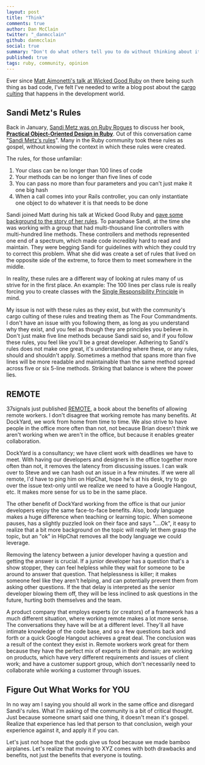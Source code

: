 ```yaml
---
layout: post
title: "Think"
comments: true
author: Dan McClain
twitter: "_danmcclain"
github: danmcclain
social: true
summary: "Don't do what others tell you to do without thinking about it"
published: true
tags: ruby, community, opinion
---
```


Ever since [Matt Aimonetti's talk at
Wicked Good Ruby](http://wickedgoodruby.com/2013/speakers/matt_aimonetti)
on there being such thing as bad code, I've felt I've
needed to write a blog post about the [cargo
culting](https://en.wikipedia.org/wiki/Cargo_cult) that happens in
the development world. 

## Sandi Metz's Rules

Back in January, [Sandi Metz was on Ruby
Rogues](ihttp://rubyrogues.com/087-rr-book-clubpractical-object-oriented-design-in-ruby-with-sandi-metz/)
to discuss her book, **[Practical Object-Oriented Design in Ruby](http://www.amazon.com/Practical-Object-Oriented-Design-Ruby-Addison-Wesley/dp/0321721330/)**.
Out of this conversation came "[Sandi Metz's
rules](https://gist.github.com/henrik/4509394)". Many
in the Ruby community took these rules as gospel, without knowing the
context in which these rules were created.

The rules, for those unfamilar:

  1. Your class can be no longer than 100 lines of code
  2. Your methods can be no longer than five lines of code
  3. You can pass no more than four parameters and you can't just make it one big hash
  4. When a call comes into your Rails controller, you can only instantiate one object to do whatever it is that needs to be done

Sandi joined Matt during his talk at Wicked Good Ruby and [gave some background to the
story of her rules](http://www.youtube.com/watch?feature=player_embedded&v=VO-NvnZfMA4#t=1380).
To paraphase Sandi, at the time she was working with a group that had multi-thousand line controllers with
multi-hundred line methods. These controllers and methods represented
one end of a spectrum, which made code incredibly hard to read and maintain.
They were begging Sandi for guidelines with which they could try to
correct this problem. What she did was create a set of rules that
lived on the opposite side of the extreme, to force them to meet
somewhere in the middle.

In reality, these rules are a different way of looking at rules many of
us strive for in the first place. An example: The 100 lines per class
rule is really forcing you to create classes with the [Single
Responsibility Principle](https://en.wikipedia.org/wiki/Single_responsibility_principle) in mind.

My issue is not with these rules as they exist, but with the
community's cargo culting of these rules and treating them as The Four
Commandments. I don't have an issue with you following them, as long as
you understand why they exist, and you feel as though they are
principles you believe in. Don't just make five line methods because
Sandi said so, and if you follow these rules, you feel like you'll be a
great developer. Adhering to Sandi's rules does not make one great, it's
understanding where these, or any rules, should and shouldn't apply.
Sometimes a method that spans more than five lines will be more readable
and maintainable than the same method spread across five or six 5-line
methods. Striking that balance is where the power lies.

## REMOTE

37signals just published
[REMOTE](http://www.amazon.com/Remote-Office-Required-Jason-Fried/dp/0804137501/), a book about
the benefits of allowing remote workers. I don't disagree that
working remote has many benefits. At DockYard, we work from home from time
to time. We also strive to have people in the office more often than
not, not because Brian doesn't think we aren't working when we aren't in
the office, but because it enables greater collaboration.

DockYard is a consultancy; we have client work with deadlines we have to
meet. With having our developers and designers in the office together more
often than not, it removes the latency from discussing issues. I can
walk over to Steve and we can hash out an issue in a few minutes. If we
were all remote, I'd have to ping him on HipChat, hope he's at his desk,
try to go over the issue text-only until we realize we need to have a
Google Hangout, etc. It makes more sense for us to be in the same place.

The other benefit of DockYard working from the office is that our junior
developers enjoy the same face-to-face benefits. Also, body language
makes a huge difference when teaching or learning topic. When someone pauses,
has a slightly puzzled look on their face and says "....Ok", it easy to
realize that a bit more background on the topic will really let them
grasp the topic, but an "ok" in HipChat removes all the body language we
could leverage.

Removing the latency between a junior developer having a
question and getting the answer is crucial. If a junior developer has a
question that's a show stopper, they can feel helpless while they wait
for someone to be around to answer that question. That helplessness is
killer; it makes someone feel like they aren't helping, and can
potentially prevent them from asking other questions. If the that delay
is interpreted as the senior developer blowing them off, they will be
less inclined to ask questions in the future, hurting both themselves
and the team.

A product company that employs experts (or creators) of a framework has
a much different situation, where working remote makes a lot more sense.
The conversations they have will be at a different level. They'll all
have intimate knowledge of the code base, and so a few questions back
and forth or a quick Google Hangout achieves a great deal. The
conclusion was a result of the context they exist in. Remote workers
work great for them because they have the perfect mix of experts in
their domain; are working on products, which have very different
requirements and issues of client work; and have a customer support
group, which don't necessarily need to collaborate while working a
customer through issues.

## Figure Out What Works for YOU

In no way am I saying you should all work in the same office and
disregard Sandi's rules. What I'm asking of the community is a bit of
critical thought. Just because someone smart said one thing, it doesn't
mean it's gospel. Realize that experience has led that person to that
conclusion, weigh your experience against it, and apply it if you can.

Let's just not hope that the gods give us food because we made bamboo
airplanes. Let's realize that moving to XYZ comes with both drawbacks and
benefits, not just the benefits that everyone is touting.
